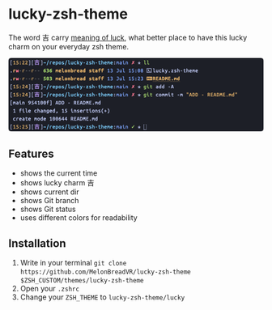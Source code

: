 # lucky-zsh-theme
The word 吉 carry [meaning of luck](https://en.wiktionary.org/wiki/%E5%90%89), what better place to have this lucky charm on your everyday zsh theme.

![Lucky Zsh Theme](assets/lucky-zsh-theme-preview.png)

## Features
- shows the current time
- shows lucky charm 吉
- shows current dir
- shows Git branch
- shows Git status
- uses different colors for readability

## Installation
1. Write in your terminal `git clone https://github.com/MelonBreadVR/lucky-zsh-theme $ZSH_CUSTOM/themes/lucky-zsh-theme`
1. Open your `.zshrc`
1. Change your `ZSH_THEME` to `lucky-zsh-theme/lucky`
